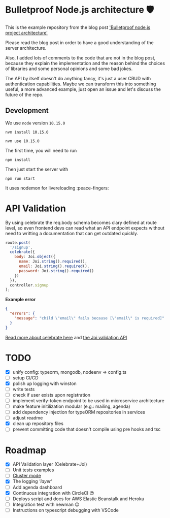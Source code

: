 # Bulletproof Node.js architecture 🛡️

This is the example repository from the blog post ['Bulletproof node.js project architecture'](https://softwareontheroad.com/ideal-nodejs-project-structure?utm_source=github&utm_medium=readme)

Please read the blog post in order to have a good understanding of the server architecture.

Also, I added lots of comments to the code that are not in the blog post, because they explain the implementation and the reason behind the choices of libraries and some personal opinions and some bad jokes.

The API by itself doesn't do anything fancy, it's just a user CRUD with authentication capabilities.
Maybe we can transform this into something useful, a more advanced example, just open an issue and let's discuss the future of the repo.

## Development

We use `node` version `10.15.0`

```
nvm install 10.15.0
```

```
nvm use 10.15.0
```

The first time, you will need to run

```
npm install
```

Then just start the server with

```
npm run start
```

It uses nodemon for livereloading :peace-fingers:

# API Validation

By using celebrate the req.body schema becomes clary defined at route level, so even frontend devs can read what an API endpoint expects without need to writting a documentation that can get outdated quickly.

```js
route.post(
  '/signup',
  celebrate({
    body: Joi.object({
      name: Joi.string().required(),
      email: Joi.string().required(),
      password: Joi.string().required()
    })
  }),
  controller.signup
);
```

**Example error**

```json
{
  "errors": {
    "message": "child \"email\" fails because [\"email\" is required]"
  }
}
```

[Read more about celebrate here](https://github.com/arb/celebrate) and [the Joi validation API](https://github.com/hapijs/joi/blob/v15.0.1/API.md)

# TODO

- [x] unify config: typeorm, mongodb, nodeenv => config.ts
- [ ] setup CI/CD
- [x] polish up logging with winston
- [ ] write tests
- [ ] check if user exists upon registration
- [ ] implement verify-token endpoint to be used in microservice architecture
- [ ] make feature initilization modular (e.g.: mailing, agenda)
- [ ] add dependency injection for typeORM repositories in services
- [ ] adjust readme
- [x] clean up repository files
- [ ] prevent committing code that doesn't compile using pre hooks and tsc

# Roadmap

- [x] API Validation layer (Celebrate+Joi)
- [ ] Unit tests examples
- [ ] [Cluster mode](https://softwareontheroad.com/nodejs-scalability-issues?utm_source=github&utm_medium=readme)
- [x] The logging _'layer'_
- [ ] Add agenda dashboard
- [x] Continuous integration with CircleCI 😍
- [ ] Deploys script and docs for AWS Elastic Beanstalk and Heroku
- [ ] Integration test with newman 😉
- [ ] Instructions on typescript debugging with VSCode
